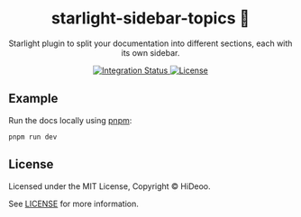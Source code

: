 <div align="center">
  <h1>starlight-sidebar-topics 🧩</h1>
  <p>Starlight plugin to split your documentation into different sections, each with its own sidebar.</p>
</div>

<div align="center">
  <a href="https://github.com/HiDeoo/starlight-sidebar-topics/actions/workflows/integration.yml">
    <img alt="Integration Status" src="https://github.com/HiDeoo/starlight-sidebar-topics/actions/workflows/integration.yml/badge.svg" />
  </a>
  <a href="https://github.com/HiDeoo/starlight-sidebar-topics/blob/main/LICENSE">
    <img alt="License" src="https://badgen.net/github/license/HiDeoo/starlight-sidebar-topics" />
  </a>
  <br />
</div>

## Example

Run the docs locally using [pnpm](https://pnpm.io):

```shell
pnpm run dev
```

## License

Licensed under the MIT License, Copyright © HiDeoo.

See [LICENSE](https://github.com/HiDeoo/starlight-sidebar-topics/blob/main/LICENSE) for more information.
